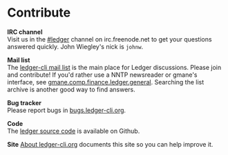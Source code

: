 # Contribute

**IRC channel**  
Visit us in the [\#ledger](irc://irc.freenode.net/ledger) channel on irc.freenode.net
to get your questions answered quickly. John Wiegley's nick is `johnw`.

**Mail list**  
The [ledger-cli mail list](http://list.ledger-cli.org/)
is the main place for Ledger discussions. Please join
and contribute!  If you'd rather use a NNTP newsreader or gmane's interface,
see [gmane.comp.finance.ledger.general](http://dir.gmane.org/gmane.comp.finance.ledger.general).
Searching the list archive is another good way to find answers.

**Bug tracker**  
Please report bugs in [bugs.ledger-cli.org](http://bugs.ledger-cli.org).

**Code**  
The [ledger source code](http://git.ledger-cli.org/) is available on Github.

**Site**
[About ledger-cli.org](about.html) documents this site so you can help improve it.
